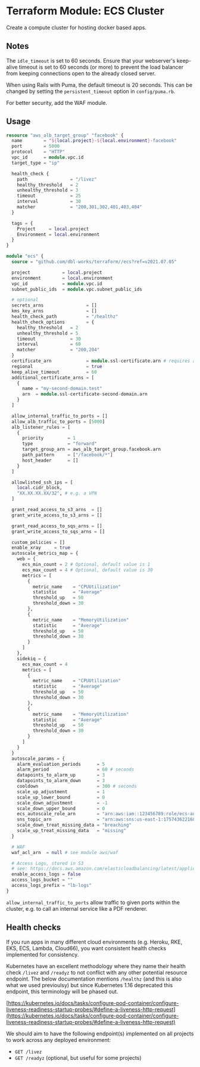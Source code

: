 # Terraform Module: ECS Cluster

Create a compute cluster for hosting docker based apps.

## Notes

The `idle_timeout` is set to 60 seconds. Ensure that your webserver's keep-alive timeout is set to 60 seconds (or more) to prevent the load balancer from keeping connections open to the already closed server.

When using Rails with Puma, the default timeout is 20 seconds. This can be changed by setting the `persistent_timeout` option in `config/puma.rb`.

For better security, add the WAF module.

## Usage

```terraform
resource "aws_alb_target_group" "facebook" {
  name        = "${local.project}-${local.environment}-facebook"
  port        = 5000
  protocol    = "HTTP"
  vpc_id      = module.vpc.id
  target_type = "ip"

  health_check {
    path                = "/livez"
    healthy_threshold   = 2
    unhealthy_threshold = 3
    timeout             = 25
    interval            = 30
    matcher             = "200,301,302,401,403,404"
  }

  tags = {
    Project     = local.project
    Environment = local.environment
  }
}

module "ecs" {
  source = "github.com/dbl-works/terraform//ecs?ref=v2021.07.05"

  project            = local.project
  environment        = local.environment
  vpc_id             = module.vpc.id
  subnet_public_ids  = module.vpc.subnet_public_ids

  # optional
  secrets_arns                = []
  kms_key_arns                = []
  health_check_path           = "/healthz"
  health_check_options        = {
    healthy_threshold   = 2
    unhealthy_threshold = 5
    timeout             = 30
    interval            = 60
    matcher             = "200,204"
  }
  certificate_arn             = module.ssl-certificate.arn # requires a `certificate` module to be created separately
  regional                    = true
  keep_alive_timeout          = 60
  additional_certificate_arns = [
    {
      name = "my-second-domain.test"
      arn  = module.ssl-certificate-second-domain.arn
    }
  ]

  allow_internal_traffic_to_ports = []
  allow_alb_traffic_to_ports = [5000]
  alb_listener_rules = [
    {
      priority         = 1
      type             = "forward"
      target_group_arn = aws_alb_target_group.facebook.arn
      path_pattern     = ["/facebook/*"]
      host_header      = []
    }
  ]

  allowlisted_ssh_ips = [
    local.cidr_block,
    "XX.XX.XX.XX/32", # e.g. a VPN
  ]

  grant_read_access_to_s3_arns  = []
  grant_write_access_to_s3_arns = []

  grant_read_access_to_sqs_arns = []
  grant_write_access_to_sqs_arns = []

  custom_policies = []
  enable_xray     = true
  autoscale_metrics_map = {
    web = {
      ecs_min_count = 2 # Optional, default value is 1
      ecs_max_count = 4 # Optional, default value is 30
      metrics = [
        {
          metric_name    = "CPUUtilization"
          statistic      = "Average"
          threshold_up   = 50
          threshold_down = 30
        },
        {
          metric_name    = "MemoryUtilization"
          statistic      = "Average"
          threshold_up   = 50
          threshold_down = 30
        }
      ]
    },
    sidekiq = {
      ecs_max_count = 4
      metrics = [
        {
          metric_name    = "CPUUtilization"
          statistic      = "Average"
          threshold_up   = 50
          threshold_down = 30
        },
        {
          metric_name    = "MemoryUtilization"
          statistic      = "Average"
          threshold_up   = 50
          threshold_down = 30
        }
      ]
    }
  }
  autoscale_params = {
    alarm_evaluation_periods      = 5
    alarm_period                  = 60 # seconds
    datapoints_to_alarm_up        = 3
    datapoints_to_alarm_down      = 3
    cooldown                      = 300 # seconds
    scale_up_adjustment           = 1
    scale_up_lower_bound          = 0
    scale_down_adjustment         = -1
    scale_down_upper_bound        = 0
    ecs_autoscale_role_arn        = "arn:aws:iam::123456789:role/ecs-autoscale"
    sns_topic_arn                 = "arn:aws:sns:us-east-1:175743622168:slack-sns"
    scale_down_treat_missing_data = "breaching"
    scale_up_treat_missing_data   = "missing"
  }

  # WAF
  waf_acl_arn  = null # see module aws/waf

  # Access Logs, stored in S3
  # see: https://docs.aws.amazon.com/elasticloadbalancing/latest/application/load-balancer-access-logs.html
  enable_access_logs = false
  access_logs_bucket = ""
  access_logs_prefix = "lb-logs"
}
```

`allow_internal_traffic_to_ports` allow traffic to given ports within the cluster, e.g. to call an internal service like a PDF renderer.



## Health checks

If you run apps in many different cloud environments (e.g. Heroku, RKE, EKS, ECS, Lambda, Cloud66), you want consistent health checks implemented for consistency.

Kubernetes have an excellent methodology where they name their health check `/livez` and `/readyz` to not conflict with any other potential resource endpoint.
The below documentation mentions `/healthz` (and this is also what we used previoulsy) but since Kubernetes 1.16 deprecated this endpoint, this terminology will be phased out.

[https://kubernetes.io/docs/tasks/configure-pod-container/configure-liveness-readiness-startup-probes/#define-a-liveness-http-request](https://kubernetes.io/docs/tasks/configure-pod-container/configure-liveness-readiness-startup-probes/#define-a-liveness-http-request)

We should aim to have the following endpoint(s) implemented on all projects to work across any deployed environment:

- `GET /livez`
- `GET /readyz` (optional, but useful for some projects)

